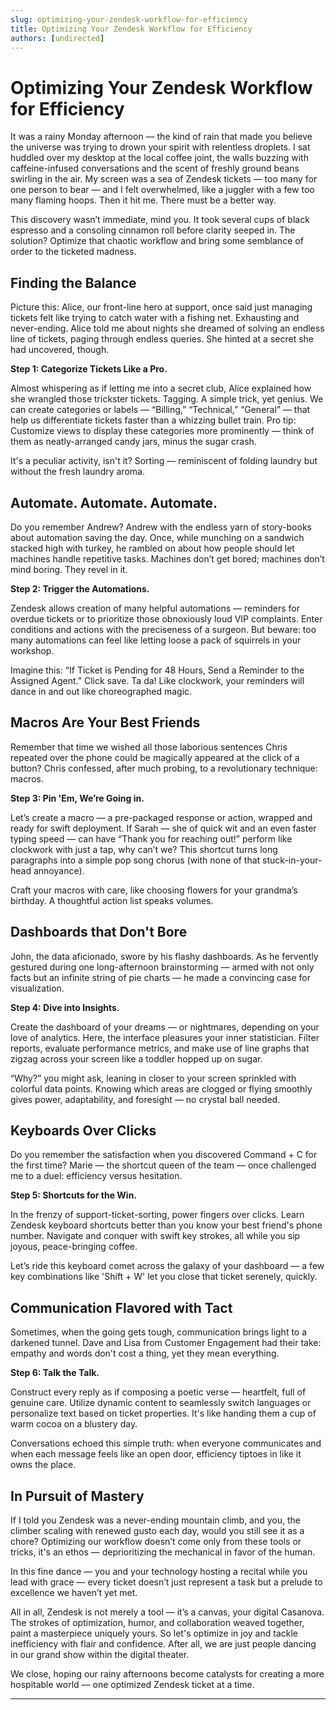 ```yaml
---
slug: optimizing-your-zendesk-workflow-for-efficiency
title: Optimizing Your Zendesk Workflow for Efficiency
authors: [undirected]
---
```



# Optimizing Your Zendesk Workflow for Efficiency

It was a rainy Monday afternoon — the kind of rain that made you believe the universe was trying to drown your spirit with relentless droplets. I sat huddled over my desktop at the local coffee joint, the walls buzzing with caffeine-infused conversations and the scent of freshly ground beans swirling in the air. My screen was a sea of Zendesk tickets — too many for one person to bear — and I felt overwhelmed, like a juggler with a few too many flaming hoops. Then it hit me. There must be a better way.

This discovery wasn’t immediate, mind you. It took several cups of black espresso and a consoling cinnamon roll before clarity seeped in. The solution? Optimize that chaotic workflow and bring some semblance of order to the ticketed madness.

## Finding the Balance

Picture this: Alice, our front-line hero at support, once said just managing tickets felt like trying to catch water with a fishing net. Exhausting and never-ending. Alice told me about nights she dreamed of solving an endless line of tickets, paging through endless queries. She hinted at a secret she had uncovered, though.

**Step 1: Categorize Tickets Like a Pro.**

Almost whispering as if letting me into a secret club, Alice explained how she wrangled those trickster tickets. Tagging. A simple trick, yet genius. We can create categories or labels — “Billing,” “Technical,” “General” — that help us differentiate tickets faster than a whizzing bullet train. Pro tip: Customize views to display these categories more prominently — think of them as neatly-arranged candy jars, minus the sugar crash.

It's a peculiar activity, isn't it? Sorting — reminiscent of folding laundry but without the fresh laundry aroma.

## Automate. Automate. Automate.

Do you remember Andrew? Andrew with the endless yarn of story-books about automation saving the day. Once, while munching on a sandwich stacked high with turkey, he rambled on about how people should let machines handle repetitive tasks. Machines don’t get bored; machines don’t mind boring. They revel in it.

**Step 2: Trigger the Automations.**

Zendesk allows creation of many helpful automations — reminders for overdue tickets or to prioritize those obnoxiously loud VIP complaints. Enter conditions and actions with the preciseness of a surgeon. But beware: too many automations can feel like letting loose a pack of squirrels in your workshop.

Imagine this: “If Ticket is Pending for 48 Hours, Send a Reminder to the Assigned Agent.” Click save. Ta da! Like clockwork, your reminders will dance in and out like choreographed magic.

## Macros Are Your Best Friends

Remember that time we wished all those laborious sentences Chris repeated over the phone could be magically appeared at the click of a button? Chris confessed, after much probing, to a revolutionary technique: macros.

**Step 3: Pin 'Em, We’re Going in.**

Let’s create a macro — a pre-packaged response or action, wrapped and ready for swift deployment. If Sarah — she of quick wit and an even faster typing speed — can have “Thank you for reaching out!” perform like clockwork with just a tap, why can’t we? This shortcut turns long paragraphs into a simple pop song chorus (with none of that stuck-in-your-head annoyance).

Craft your macros with care, like choosing flowers for your grandma’s birthday. A thoughtful action list speaks volumes.

## Dashboards that Don't Bore

John, the data aficionado, swore by his flashy dashboards. As he fervently gestured during one long-afternoon brainstorming — armed with not only facts but an infinite string of pie charts — he made a convincing case for visualization.

**Step 4: Dive into Insights.**

Create the dashboard of your dreams — or nightmares, depending on your love of analytics. Here, the interface pleasures your inner statistician. Filter reports, evaluate performance metrics, and make use of line graphs that zigzag across your screen like a toddler hopped up on sugar.

“Why?” you might ask, leaning in closer to your screen sprinkled with colorful data points. Knowing which areas are clogged or flying smoothly gives power, adaptability, and foresight — no crystal ball needed.

## Keyboards Over Clicks

Do you remember the satisfaction when you discovered Command + C for the first time? Marie — the shortcut queen of the team — once challenged me to a duel: efficiency versus hesitation.

**Step 5: Shortcuts for the Win.**

In the frenzy of support-ticket-sorting, power fingers over clicks. Learn Zendesk keyboard shortcuts better than you know your best friend's phone number. Navigate and conquer with swift key strokes, all while you sip joyous, peace-bringing coffee.

Let’s ride this keyboard comet across the galaxy of your dashboard — a few key combinations like 'Shift + W' let you close that ticket serenely, quickly.

## Communication Flavored with Tact

Sometimes, when the going gets tough, communication brings light to a darkened tunnel. Dave and Lisa from Customer Engagement had their take: empathy and words don't cost a thing, yet they mean everything.

**Step 6: Talk the Talk.**

Construct every reply as if composing a poetic verse — heartfelt, full of genuine care. Utilize dynamic content to seamlessly switch languages or personalize text based on ticket properties. It's like handing them a cup of warm cocoa on a blustery day.

Conversations echoed this simple truth: when everyone communicates and when each message feels like an open door, efficiency tiptoes in like it owns the place.

## In Pursuit of Mastery

If I told you Zendesk was a never-ending mountain climb, and you, the climber scaling with renewed gusto each day, would you still see it as a chore? Optimizing our workflow doesn’t come only from these tools or tricks, it's an ethos — deprioritizing the mechanical in favor of the human.

In this fine dance — you and your technology hosting a recital while you lead with grace — every ticket doesn’t just represent a task but a prelude to excellence we haven’t yet met.

All in all, Zendesk is not merely a tool — it’s a canvas, your digital Casanova. The strokes of optimization, humor, and collaboration weaved together, paint a masterpiece uniquely yours. So let's optimize in joy and tackle inefficiency with flair and confidence. After all, we are just people dancing in our grand show within the digital theater.

We close, hoping our rainy afternoons become catalysts for creating a more hospitable world — one optimized Zendesk ticket at a time.

---
```
